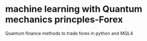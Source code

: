 # machine learning with Quantum mechanics princples-Forex
Quantum finance methods to trade forex in python and MQL4

